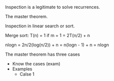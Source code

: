 Inspection is a legitimate to solve recurrences. 

The master theorem.

Inspection in linear search or sort.

Merge sort: T(n) = 1 if m = 1 = 2T(n/2) + n

nlogn = 2n/2(log(n/2)) + n = n(logn - 1) + n = nlogn

The master theorem has three cases
- Know the cases (exam)
- Examples
	- Calse 1